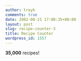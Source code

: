 ```yaml
---
author: troyh
comments: true
date: 2002-08-21 17:00:35+00:00
layout: post
slug: recipe-counter-3
title: Recipe Counter
wordpress_id: 1557
---
```


**35,000** recipes!
